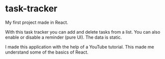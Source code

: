 # task-tracker

My first project made in React. 

With this task tracker you can add and delete tasks from a list. You can also enable or disable a reminder (pure UI). The data is static.

I made this application with the help of a YouTube tutorial. This made me understand some of the basics of React.
